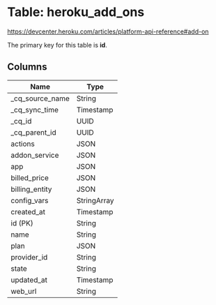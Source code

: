 # Table: heroku_add_ons

https://devcenter.heroku.com/articles/platform-api-reference#add-on

The primary key for this table is **id**.


## Columns
| Name          | Type          |
| ------------- | ------------- |
|_cq_source_name|String|
|_cq_sync_time|Timestamp|
|_cq_id|UUID|
|_cq_parent_id|UUID|
|actions|JSON|
|addon_service|JSON|
|app|JSON|
|billed_price|JSON|
|billing_entity|JSON|
|config_vars|StringArray|
|created_at|Timestamp|
|id (PK)|String|
|name|String|
|plan|JSON|
|provider_id|String|
|state|String|
|updated_at|Timestamp|
|web_url|String|